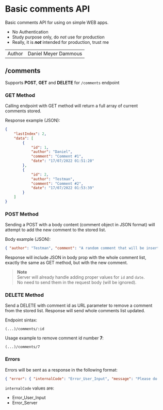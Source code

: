 # Basic comments API
Basic comments API for using on simple WEB apps.
- No Authentication
- Study purpose only, do _not_ use for production
- Really, it is _**not**_ intended for production, trust me

|||
|---|---|
|Author|Daniel Meyer Dammous|

## /comments
Supports **POST**, **GET** and **DELETE** for ```/comments``` endpoint

### GET Method
Calling endpoint with GET method will return a full array of current comments stored.

Response example (JSON):
```json
{
    "lastIndex": 2,
    "data": [
        {
            "id": 1,
            "author": "Daniel",
            "comment": "Comment #1",
            "date": "17/07/2022 01:51:20"
        },
        {
            "id": 2,
            "author": "Testman",
            "comment": "Comment #2",
            "date": "17/07/2022 01:53:39"
        }
    ]
}
```

### POST Method
Sending a POST with a body content (comment object in JSON format) will attempt to add the new comment to the stored list.

Body example (JSON):
```json
{ "author": "Testman", "comment": "A random comment that will be inserted on the list" }
```
Response will include JSON in body prop with the whole comment list, exactly the same as GET method, but with the new comment.

> **Note** 
> <br>Server will already handle adding proper values for ```id``` and ```date```.<br> No need to send them in the request body (will be ignored).

### DELETE Method
Send a DELETE with comment id as URL parameter to remove a comment from the stored list.
Response will send whole comments list updated.

Endpoint sintax:
```
(...)/comments/:id
```

Usage example to remove comment id number **7**:
```
(...)/comments/7
```

### Errors
Errors will be sent as a response in the following format:
```json
{ "error": { "internalCode": "Error_User_Input", "message": "Please do not leave any blank inputs." } }
```
```internalCode``` values are:
- Error_User_Input
- Error_Server